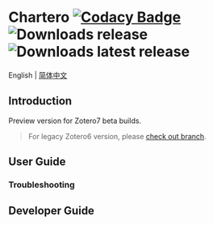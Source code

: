 # Chartero [![Codacy Badge](https://app.codacy.com/project/badge/Grade/e9a03b20fb90462180218819b41eb34d)](https://www.codacy.com/gh/volatile-static/Chartero/dashboard?utm_source=github.com&utm_medium=referral&utm_content=volatile-static/Chartero&utm_campaign=Badge_Grade) ![Downloads release](https://img.shields.io/github/downloads/volatile-static/Chartero/total?color=green) ![Downloads latest release](https://img.shields.io/github/downloads/volatile-static/Chartero/latest/total?color=green)
English | [简体中文](./doc/readme.Md)

## Introduction

Preview version for Zotero7 beta builds.

> For legacy Zotero6 version, please [check out branch](https://gitee.com/const_volatile/chartero/tree/js_overlay/).

## User Guide

### Troubleshooting

## Developer Guide
